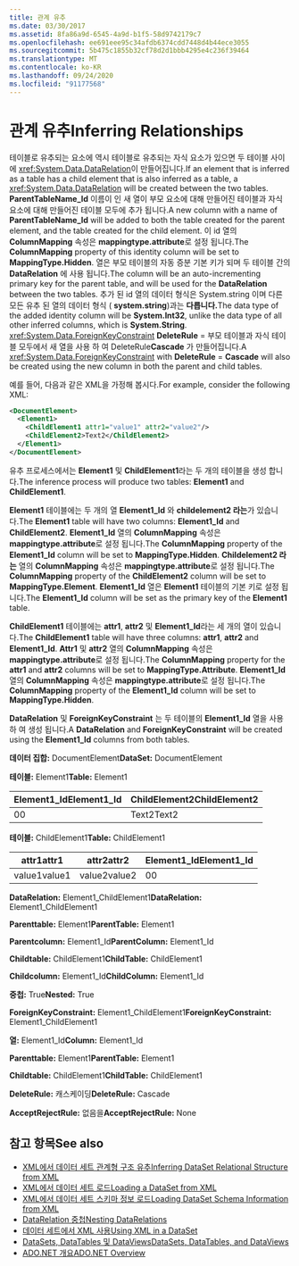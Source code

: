 ```yaml
---
title: 관계 유추
ms.date: 03/30/2017
ms.assetid: 8fa86a9d-6545-4a9d-b1f5-58d9742179c7
ms.openlocfilehash: ee691eee95c34afdb6374cdd7448d4b44ece3055
ms.sourcegitcommit: 5b475c1855b32cf78d2d1bbb4295e4c236f39464
ms.translationtype: MT
ms.contentlocale: ko-KR
ms.lasthandoff: 09/24/2020
ms.locfileid: "91177568"
---
```

# <a name="inferring-relationships"></a><span data-ttu-id="68448-102">관계 유추</span><span class="sxs-lookup"><span data-stu-id="68448-102">Inferring Relationships</span></span>

<span data-ttu-id="68448-103">테이블로 유추되는 요소에 역시 테이블로 유추되는 자식 요소가 있으면 두 테이블 사이에 <xref:System.Data.DataRelation>이 만들어집니다.</span><span class="sxs-lookup"><span data-stu-id="68448-103">If an element that is inferred as a table has a child element that is also inferred as a table, a <xref:System.Data.DataRelation> will be created between the two tables.</span></span> <span data-ttu-id="68448-104">**ParentTableName_Id** 이름이 인 새 열이 부모 요소에 대해 만들어진 테이블과 자식 요소에 대해 만들어진 테이블 모두에 추가 됩니다.</span><span class="sxs-lookup"><span data-stu-id="68448-104">A new column with a name of **ParentTableName_Id** will be added to both the table created for the parent element, and the table created for the child element.</span></span> <span data-ttu-id="68448-105">이 id 열의 **ColumnMapping** 속성은 **mappingtype.attribute**로 설정 됩니다.</span><span class="sxs-lookup"><span data-stu-id="68448-105">The **ColumnMapping** property of this identity column will be set to **MappingType.Hidden**.</span></span> <span data-ttu-id="68448-106">열은 부모 테이블의 자동 증분 기본 키가 되며 두 테이블 간의 **DataRelation** 에 사용 됩니다.</span><span class="sxs-lookup"><span data-stu-id="68448-106">The column will be an auto-incrementing primary key for the parent table, and will be used for the **DataRelation** between the two tables.</span></span> <span data-ttu-id="68448-107">추가 된 id 열의 데이터 형식은 System.string 이며 다른 모든 유추 된 열의 데이터 형식 ( **system.string**)과는 **다릅니다.**</span><span class="sxs-lookup"><span data-stu-id="68448-107">The data type of the added identity column will be **System.Int32**, unlike the data type of all other inferred columns, which is **System.String**.</span></span> <span data-ttu-id="68448-108"><xref:System.Data.ForeignKeyConstraint> **DeleteRule**  =  부모 테이블과 자식 테이블 모두에서 새 열을 사용 하 여 DeleteRule**Cascade** 가 만들어집니다.</span><span class="sxs-lookup"><span data-stu-id="68448-108">A <xref:System.Data.ForeignKeyConstraint> with **DeleteRule** = **Cascade** will also be created using the new column in both the parent and child tables.</span></span>  
  
 <span data-ttu-id="68448-109">예를 들어, 다음과 같은 XML을 가정해 봅시다.</span><span class="sxs-lookup"><span data-stu-id="68448-109">For example, consider the following XML:</span></span>  
  
```xml  
<DocumentElement>  
  <Element1>  
    <ChildElement1 attr1="value1" attr2="value2"/>  
    <ChildElement2>Text2</ChildElement2>  
  </Element1>  
</DocumentElement>  
```  
  
 <span data-ttu-id="68448-110">유추 프로세스에서는 **Element1** 및 **ChildElement1**라는 두 개의 테이블을 생성 합니다.</span><span class="sxs-lookup"><span data-stu-id="68448-110">The inference process will produce two tables: **Element1** and **ChildElement1**.</span></span>  
  
 <span data-ttu-id="68448-111">**Element1** 테이블에는 두 개의 열 **Element1_Id** 와 **childelement2 라는**가 있습니다.</span><span class="sxs-lookup"><span data-stu-id="68448-111">The **Element1** table will have two columns: **Element1_Id** and **ChildElement2**.</span></span> <span data-ttu-id="68448-112">**Element1_Id** 열의 **ColumnMapping** 속성은 **mappingtype.attribute**로 설정 됩니다.</span><span class="sxs-lookup"><span data-stu-id="68448-112">The **ColumnMapping** property of the **Element1_Id** column will be set to **MappingType.Hidden**.</span></span> <span data-ttu-id="68448-113">**Childelement2 라는** 열의 **ColumnMapping** 속성은 **mappingtype.attribute**로 설정 됩니다.</span><span class="sxs-lookup"><span data-stu-id="68448-113">The **ColumnMapping** property of the **ChildElement2** column will be set to **MappingType.Element**.</span></span> <span data-ttu-id="68448-114">**Element1_Id** 열은 **Element1** 테이블의 기본 키로 설정 됩니다.</span><span class="sxs-lookup"><span data-stu-id="68448-114">The **Element1_Id** column will be set as the primary key of the **Element1** table.</span></span>  
  
 <span data-ttu-id="68448-115">**ChildElement1** 테이블에는 **attr1**, **attr2** 및 **Element1_Id**라는 세 개의 열이 있습니다.</span><span class="sxs-lookup"><span data-stu-id="68448-115">The **ChildElement1** table will have three columns: **attr1**, **attr2** and **Element1_Id**.</span></span> <span data-ttu-id="68448-116">**Attr1** 및 **attr2** 열의 **ColumnMapping** 속성은 **mappingtype.attribute**로 설정 됩니다.</span><span class="sxs-lookup"><span data-stu-id="68448-116">The **ColumnMapping** property for the **attr1** and **attr2** columns will be set to **MappingType.Attribute**.</span></span> <span data-ttu-id="68448-117">**Element1_Id** 열의 **ColumnMapping** 속성은 **mappingtype.attribute**로 설정 됩니다.</span><span class="sxs-lookup"><span data-stu-id="68448-117">The **ColumnMapping** property of the **Element1_Id** column will be set to **MappingType.Hidden**.</span></span>  
  
 <span data-ttu-id="68448-118">**DataRelation** 및 **ForeignKeyConstraint** 는 두 테이블의 **Element1_Id** 열을 사용 하 여 생성 됩니다.</span><span class="sxs-lookup"><span data-stu-id="68448-118">A **DataRelation** and **ForeignKeyConstraint** will be created using the **Element1_Id** columns from both tables.</span></span>  
  
 <span data-ttu-id="68448-119">**데이터 집합:** DocumentElement</span><span class="sxs-lookup"><span data-stu-id="68448-119">**DataSet:** DocumentElement</span></span>  
  
 <span data-ttu-id="68448-120">**테이블:** Element1</span><span class="sxs-lookup"><span data-stu-id="68448-120">**Table:** Element1</span></span>  
  
|<span data-ttu-id="68448-121">Element1_Id</span><span class="sxs-lookup"><span data-stu-id="68448-121">Element1_Id</span></span>|<span data-ttu-id="68448-122">ChildElement2</span><span class="sxs-lookup"><span data-stu-id="68448-122">ChildElement2</span></span>|  
|------------------|-------------------|  
|<span data-ttu-id="68448-123">0</span><span class="sxs-lookup"><span data-stu-id="68448-123">0</span></span>|<span data-ttu-id="68448-124">Text2</span><span class="sxs-lookup"><span data-stu-id="68448-124">Text2</span></span>|  
  
 <span data-ttu-id="68448-125">**테이블:** ChildElement1</span><span class="sxs-lookup"><span data-stu-id="68448-125">**Table:** ChildElement1</span></span>  
  
|<span data-ttu-id="68448-126">attr1</span><span class="sxs-lookup"><span data-stu-id="68448-126">attr1</span></span>|<span data-ttu-id="68448-127">attr2</span><span class="sxs-lookup"><span data-stu-id="68448-127">attr2</span></span>|<span data-ttu-id="68448-128">Element1_Id</span><span class="sxs-lookup"><span data-stu-id="68448-128">Element1_Id</span></span>|  
|-----------|-----------|------------------|  
|<span data-ttu-id="68448-129">value1</span><span class="sxs-lookup"><span data-stu-id="68448-129">value1</span></span>|<span data-ttu-id="68448-130">value2</span><span class="sxs-lookup"><span data-stu-id="68448-130">value2</span></span>|<span data-ttu-id="68448-131">0</span><span class="sxs-lookup"><span data-stu-id="68448-131">0</span></span>|  
  
 <span data-ttu-id="68448-132">**DataRelation:** Element1_ChildElement1</span><span class="sxs-lookup"><span data-stu-id="68448-132">**DataRelation:** Element1_ChildElement1</span></span>  
  
 <span data-ttu-id="68448-133">**Parenttable:** Element1</span><span class="sxs-lookup"><span data-stu-id="68448-133">**ParentTable:** Element1</span></span>  
  
 <span data-ttu-id="68448-134">**Parentcolumn:** Element1_Id</span><span class="sxs-lookup"><span data-stu-id="68448-134">**ParentColumn:** Element1_Id</span></span>  
  
 <span data-ttu-id="68448-135">**Childtable:** ChildElement1</span><span class="sxs-lookup"><span data-stu-id="68448-135">**ChildTable:** ChildElement1</span></span>  
  
 <span data-ttu-id="68448-136">**Childcolumn:** Element1_Id</span><span class="sxs-lookup"><span data-stu-id="68448-136">**ChildColumn:** Element1_Id</span></span>  
  
 <span data-ttu-id="68448-137">**중첩:** True</span><span class="sxs-lookup"><span data-stu-id="68448-137">**Nested:** True</span></span>  
  
 <span data-ttu-id="68448-138">**ForeignKeyConstraint:** Element1_ChildElement1</span><span class="sxs-lookup"><span data-stu-id="68448-138">**ForeignKeyConstraint:** Element1_ChildElement1</span></span>  
  
 <span data-ttu-id="68448-139">**열:** Element1_Id</span><span class="sxs-lookup"><span data-stu-id="68448-139">**Column:** Element1_Id</span></span>  
  
 <span data-ttu-id="68448-140">**Parenttable:** Element1</span><span class="sxs-lookup"><span data-stu-id="68448-140">**ParentTable:** Element1</span></span>  
  
 <span data-ttu-id="68448-141">**Childtable:** ChildElement1</span><span class="sxs-lookup"><span data-stu-id="68448-141">**ChildTable:** ChildElement1</span></span>  
  
 <span data-ttu-id="68448-142">**DeleteRule:** 캐스케이딩</span><span class="sxs-lookup"><span data-stu-id="68448-142">**DeleteRule:** Cascade</span></span>  
  
 <span data-ttu-id="68448-143">**AcceptRejectRule:** 없음을</span><span class="sxs-lookup"><span data-stu-id="68448-143">**AcceptRejectRule:** None</span></span>  
  
## <a name="see-also"></a><span data-ttu-id="68448-144">참고 항목</span><span class="sxs-lookup"><span data-stu-id="68448-144">See also</span></span>

- [<span data-ttu-id="68448-145">XML에서 데이터 세트 관계형 구조 유추</span><span class="sxs-lookup"><span data-stu-id="68448-145">Inferring DataSet Relational Structure from XML</span></span>](inferring-dataset-relational-structure-from-xml.md)
- [<span data-ttu-id="68448-146">XML에서 데이터 세트 로드</span><span class="sxs-lookup"><span data-stu-id="68448-146">Loading a DataSet from XML</span></span>](loading-a-dataset-from-xml.md)
- [<span data-ttu-id="68448-147">XML에서 데이터 세트 스키마 정보 로드</span><span class="sxs-lookup"><span data-stu-id="68448-147">Loading DataSet Schema Information from XML</span></span>](loading-dataset-schema-information-from-xml.md)
- [<span data-ttu-id="68448-148">DataRelation 중첩</span><span class="sxs-lookup"><span data-stu-id="68448-148">Nesting DataRelations</span></span>](nesting-datarelations.md)
- [<span data-ttu-id="68448-149">데이터 세트에서 XML 사용</span><span class="sxs-lookup"><span data-stu-id="68448-149">Using XML in a DataSet</span></span>](using-xml-in-a-dataset.md)
- [<span data-ttu-id="68448-150">DataSets, DataTables 및 DataViews</span><span class="sxs-lookup"><span data-stu-id="68448-150">DataSets, DataTables, and DataViews</span></span>](index.md)
- [<span data-ttu-id="68448-151">ADO.NET 개요</span><span class="sxs-lookup"><span data-stu-id="68448-151">ADO.NET Overview</span></span>](../ado-net-overview.md)
